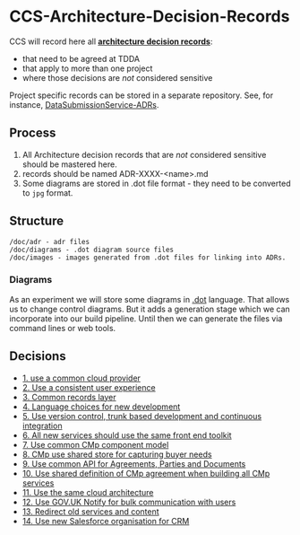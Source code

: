 # CCS-Architecture-Decision-Records
CCS will record here all **[architecture decision records](doc/adr)**:
 - that need to be agreed at TDDA
 - that apply to more than one project
 - where those decisions are _not_ considered sensitive

Project specific records can be stored in a separate repository. See, for instance,
[DataSubmissionService-ADRs](https://github.com/Crown-Commercial-Service/DataSubmissionService-ADRs).

## Process

1. All Architecture decision records that are _not_ considered sensitive should be mastered here.
1. records should be named ADR-XXXX-\<name>.md
1. Some diagrams are stored in .dot file format - they need to be converted to `jpg` format.

## Structure

```
/doc/adr - adr files
/doc/diagrams - .dot diagram source files
/doc/images - images generated from .dot files for linking into ADRs.
```

### Diagrams

As an experiment we will store some diagrams in [.dot](https://www.graphviz.org/documentation/) language.
That allows us to change control diagrams. But it adds a generation stage which we can incorporate into our build pipeline.
Until then we can generate the files via command lines or web tools.

## Decisions

* [1. use a common cloud provider](doc/adr/0001-use-a-common-cloud-provider.md)
* [2. Use a consistent user experience](doc/adr/0002-use-a-consistent-user-experience.md)
* [3. Common records layer](doc/adr/0003-common-records-layer.md)
* [4. Language choices for new development](doc/adr/0004-language-choices-for-new-development.md)
* [5. Use version control, trunk based development and continuous integration](doc/adr/0005-use-version-control-trunk-based-development-and-continuous-integration.md)
* [6. All new services should use the same front end toolkit](doc/adr/0006-all-new-services-should-use-the-same-front-end-toolkit.md)
* [7. Use common CMp component model](doc/adr/0007-use-common-CMp-component-model.md)
* [8. CMp use shared store for capturing buyer needs](doc/adr/0008-cmp-use-shared-store-for-capturing-buyer-needs.md)
* [9. Use common API for Agreements, Parties and Documents](doc/adr/0009-use-common-api-for-agreements-parties-and-documents.md)
* [10. Use shared definition of CMp agreement when building all CMp services](doc/adr/0010-use-shared-definition-of-cmp-agreement-when-building-all-cmp-services.md)
* [11. Use the same cloud architecture](doc/adr/0011-use-the-same-cloud-architecture.md)
* [12. Use GOV.UK Notify for bulk communication with users](doc/adr/0012-use-govuk-notify-for-bulk-communication-with-users.md)
* [13. Redirect old services and content](doc/adr/0013-redirect-old-services-and-content.md)
* [14. Use new Salesforce organisation for CRM](doc/adr/0014-use-new-Salesforce-organisation-for-CRM.md)
